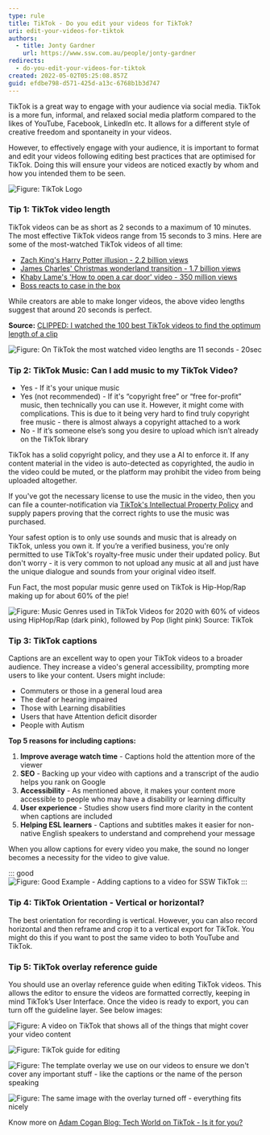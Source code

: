 ```yaml
---
type: rule
title: TikTok - Do you edit your videos for TikTok?
uri: edit-your-videos-for-tiktok
authors:
  - title: Jonty Gardner
    url: https://www.ssw.com.au/people/jonty-gardner
redirects:
  - do-you-edit-your-videos-for-tiktok
created: 2022-05-02T05:25:08.857Z
guid: efdbe798-d571-425d-a13c-6768b1b3d747
---
```

TikTok is a great way to engage with your audience via social media. TikTok is a more fun, informal, and relaxed social media platform compared to the likes of YouTube, Facebook, LinkedIn etc. It allows for a different style of creative freedom and spontaneity in your videos.

However, to effectively engage with your audience, it is important to format and edit your videos following editing best practices that are optimised for TikTok. Doing this will ensure your videos are noticed exactly by whom and how you intended them to be seen.

![Figure: TikTok Logo](tiktok-logo.png)

### Tip 1: TikTok video length

TikTok videos can be as short as 2 seconds to a maximum of 10 minutes. The most effective TikTok videos range from 15 seconds to 3 mins. Here are some of the most-watched TikTok videos of all time:

* [Zach King's Harry Potter illusion - 2.2 billion views](https://www.tiktok.com/@zachking/video/6768504823336815877)
* [James Charles' Christmas wonderland transition - 1.7 billion views](https://www.tiktok.com/@jamescharles/video/6768188988441332998)
* [Khaby Lame's 'How to open a car door' video - 350 million views](https://www.tiktok.com/@khaby.lame/video/6979606181463526661)
* [Boss reacts to case in the box](https://www.tiktok.com/@tofutech/video/7082371662452165889)

While creators are able to make longer videos, the above video lengths suggest that around 20 seconds is perfect.

**Source:** [CLIPPED: I watched the 100 best TikTok videos to find the optimum length of a clip
](https://danslee.co.uk/2020/01/21/clipped-i-watched-the-100-best-tiktok-videos-to-find-the-optimum-length-of-a-clip/)

![Figure: On TikTok the most watched video lengths are 11 seconds - 20sec](tiktok-pie-chart.png)

### Tip 2: TikTok Music: Can I add music to my TikTok Video?

* Yes - If it's your unique music
* Yes (not recommended) - If it's “copyright free” or “free for-profit” music, then technically you can use it. However, it might come with complications. This is due to it being very hard to find truly copyright free music - there is almost always a copyright attached to a work
* No - If it’s someone else’s song you desire to upload which isn’t already on the TikTok library

TikTok has a solid copyright policy, and they use a AI to enforce it. If any content material in the video is auto-detected as copyrighted, the audio in the video could be muted, or the platform may prohibit the video from being uploaded altogether.

If you've got the necessary license to use the music in the video, then you can file a counter-notification via [TikTok's Intellectual Property Policy](https://www.tiktok.com/legal/copyright-policy?lang=en) and supply papers proving that the correct rights to use the music was purchased.

Your safest option is to only use sounds and music that is already on TikTok, unless you own it. If you’re a verified business, you're only permitted to use TikTok's royalty-free music under their updated policy. But don't worry - it is very common to not upload any music at all and just have the unique dialogue and sounds from your original video itself.

Fun Fact, the most popular music genre used on TikTok is Hip-Hop/Rap making up for about 60% of the pie!

![Figure: Music Genres used in TikTok Videos for 2020 with 60% of videos using HipHop/Rap (dark pink), followed by Pop (light pink)
Source: TikTok](tiktok-songs-chart.png)

### Tip 3: TikTok captions

Captions are an excellent way to open your TikTok videos to a broader audience. They increase a video's general accessibility, prompting more users to like your content. Users might include:

* Commuters or those in a general loud area
* The deaf or hearing impaired
* Those with Learning disabilities
* Users that have Attention deficit disorder
* People with Autism

**Top 5 reasons for including captions:**

1. **Improve average watch time** - Captions hold the attention more of the viewer
2. **SEO** - Backing up your video with captions and a transcript of the audio helps you rank on Google
3. **Accessibility** - As mentioned above, it makes your content more accessible to people who may have a disability or learning difficulty
4. **User experience** - Studies show users find more clarity in the content when captions are included
5. **Helping ESL learners** - Captions and subtitles makes it easier for non-native English speakers to understand and comprehend your message

When you allow captions for every video you make, the sound no longer becomes a necessity for the video to give value.

::: good
![Figure: Good Example - Adding captions to a video for SSW TikTok](adam-tiktok.png)
:::

### Tip 4: TikTok Orientation - Vertical or horizontal?

The best orientation for recording is vertical. However, you can also record horizontal and then reframe and crop it to a vertical export for TikTok. You might do this if you want to post the same video to both YouTube and TikTok.

### Tip 5: TikTok overlay reference guide

You should use an overlay reference guide when editing TikTok videos. This allows the editor to ensure the videos are formatted correctly, keeping in mind TikTok’s User Interface. Once the video is ready to export, you can turn off the guideline layer. See below images:

![Figure: A video on TikTok that shows all of the things that might cover your video content](tiktok-reference.png)

![Figure: TikTok guide for editing](tiktok-reference-guide.png)

![Figure: The template overlay we use on our videos to ensure we don't cover any important stuff - like the captions or the name of the person speaking](overlay-guide.png)

![Figure: The same image with the overlay turned off - everything fits nicely](guide-turned-off.png)

Know more on [Adam Cogan Blog: Tech World on TikTok - Is it for you?](https://adamcogan.com/2022/05/10/tech-world-on-tiktok-is-it-for-you/)